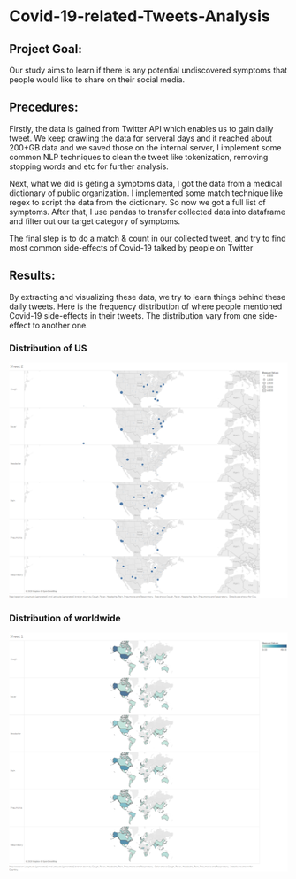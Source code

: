 # Covid-19-related-Tweets-Analysis
## Project Goal:
Our study aims to learn if there is any potential undiscovered symptoms that people would like to share on their social media. 
## Precedures:
Firstly, the data is gained from Twitter API which enables us to gain daily tweet. We keep crawling the data for serveral days and it reached about 200+GB data and we saved those on the internal server, I implement some common NLP techniques to clean the tweet like tokenization, removing stopping words and etc for further analysis.

Next, what we did is geting a symptoms data, I got the data from a medical dictionary of public organization. I implemented some match technique like regex to script the data from the dictionary. So now we got a full list of symptoms. After that, I use pandas to transfer collected data into dataframe and filter out our target category of symptoms.

The final step is to do a match & count in our collected tweet, and try to find most common side-effects of Covid-19 talked by people on Twitter
## Results:
By extracting and visualizing these data, we try to learn things behind these daily tweets. Here is the frequency distribution of where people mentioned Covid-19 side-effects in their tweets. The distribution vary from one side-effect to another one.

### Distribution of US
![alt text](https://github.com/Azure-Whale/Covid-19-related-Tweets-Analysis/blob/master/Images/City.png)


### Distribution of worldwide
![alt text](https://github.com/Azure-Whale/Covid-19-related-Tweets-Analysis/blob/master/Images/Country.png)
